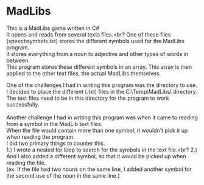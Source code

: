 # MadLibs
This is a MadLibs game written in C#<br>
It opens and reads from several texts files.<br?
One of these files (speechsymbols.txt) stores the different symbols used for the MadLibs program.<br>
It stores everything from a noun to adjective and other types of words in between.<br>
This program stores these different symbols in an array.  This array is then applied to the other text files,
the actual MadLibs themselves.<br>  

One of the challenges I had in writing this program was the directory to use.  I decided to place the different (.txt) files
in the C:\Temp\MadLibs\ directory.  The text files need to be in this directory for the program to work successfully.<br>
<br>
Another challenge I had in writing this program was when it came to reading from a symbol in the MadLib text files.<br>
When the file would contain more than one symbol, it wouldn't pick it up when reading the program.<br>
I did two primary things to counter this.<br>
    1.)  I wrote a nested for loop to search for the symbols in the text file.<br?
    2.)  And I also added a different symbol, so that it would be picked up when reading the file.<br>
         (ex.  If the file had two nouns on the same line, I added another symbol for the second use of the noun in the same line.)<br>
